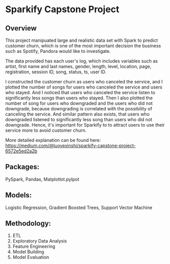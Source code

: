 # Sparkify Capstone Project

## Overview
This project manipuated large and realistic data set with Spark to predict customer churn, which is one of the most important decision the business such as Spotify, Pandora would like to investigate.

The data provided has each user's log, which includes variables such as artist, first name and last names, gender, length, level, location, page, registration, session ID, song, status, ts, user ID.

I constructed the customer churn as users who canceled the service, and I plotted the number of songs for users who canceled the service and users who stayed. And I noticed that users who canceled the service listen to significantly less songs than users who stayed. Then I also plotted the number of song for users who downgraded and the users who did not downgrade, because downgrading is correlated with the possibility of canceling the service. And similar pattern also exists, that users who downgraded listened to significantly less song than users who did not downgrade. Hence, it's important for Sparkify to to attract users to use their service more to avoid customer churn.

More detailed explanation can be found here: https://medium.com/@luoyexinshi/sparkify-capstone-project-6572e5ed2a2b

## Packages:
PySpark, Pandas, Matplotlot.pylpot

## Models:
Logistic Regression, Gradient Boosted Trees, Support Vector Machine

## Methodology:
  1. ETL
  2. Exploratory Data Analysis
  3. Feature Engineering
  4. Model Building
  5. Model Evaluation
